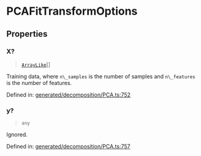 # PCAFitTransformOptions

## Properties

### X?

> [`ArrayLike`](../types/ArrayLike.md)[]

Training data, where `n\_samples` is the number of samples and `n\_features` is the number of features.

Defined in:  [generated/decomposition/PCA.ts:752](https://github.com/transitive-bullshit/scikit-learn-ts/blob/b59c1ff/packages/sklearn/src/generated/decomposition/PCA.ts#L752)

### y?

> `any`

Ignored.

Defined in:  [generated/decomposition/PCA.ts:757](https://github.com/transitive-bullshit/scikit-learn-ts/blob/b59c1ff/packages/sklearn/src/generated/decomposition/PCA.ts#L757)
